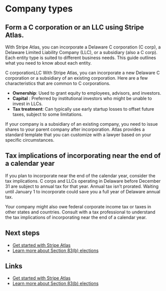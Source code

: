 # Company types

## Form a C corporation or an LLC using Stripe Atlas.

With Stripe Atlas, you can incorporate a Delaware C corporation (C corp), a
Delaware Limited Liability Company (LLC), or a subsidiary (also a C corp). Each
entity type is suited to different business needs. This guide outlines what you
need to know about each entity.

C corporationLLC
With Stripe Atlas, you can incorporate a new Delaware C corporation or a
subsidiary of an existing corporation. Here are a few characteristics that are
common to C corporations.

- **Ownership**: Used to grant equity to employees, advisors, and investors.
- **Capital** : Preferred by institutional investors who might be unable to
invest in LLCs.
- **Tax treatment**: Can typically use early startup losses to offset future
taxes, subject to some limitations.

If your company is a subsidiary of an existing company, you need to issue shares
to your parent company after incorporation. Atlas provides a standard template
that you can customize with a lawyer based on your specific circumstances.

## Tax implications of incorporating near the end of a calendar year

If you plan to incorporate near the end of the calendar year, consider the tax
implications. C corps and LLCs operating in Delaware before December 31 are
subject to annual tax for that year. Annual tax isn’t prorated. Waiting until
January 1 to incorporate could save you a full year of Delaware annual tax.

Your company might also owe federal corporate income tax or taxes in other
states and countries. Consult with a tax professional to understand the tax
implications of incorporating near the end of a calendar year.

## Next steps

- [Get started with Stripe Atlas](https://docs.stripe.com/atlas/signup)
- [Learn more about Section 83(b)
elections](https://docs.stripe.com/atlas/83b-election)

## Links

- [Get started with Stripe Atlas](https://docs.stripe.com/atlas/signup)
- [Learn more about Section 83(b)
elections](https://docs.stripe.com/atlas/83b-election)